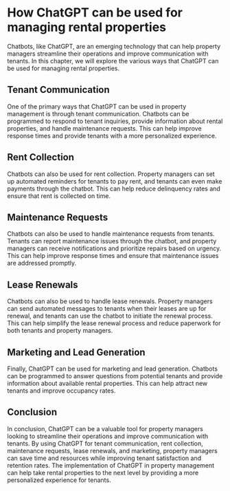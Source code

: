 How ChatGPT can be used for managing rental properties
========================================================================================

Chatbots, like ChatGPT, are an emerging technology that can help property managers streamline their operations and improve communication with tenants. In this chapter, we will explore the various ways that ChatGPT can be used for managing rental properties.

Tenant Communication
--------------------

One of the primary ways that ChatGPT can be used in property management is through tenant communication. Chatbots can be programmed to respond to tenant inquiries, provide information about rental properties, and handle maintenance requests. This can help improve response times and provide tenants with a more personalized experience.

Rent Collection
---------------

Chatbots can also be used for rent collection. Property managers can set up automated reminders for tenants to pay rent, and tenants can even make payments through the chatbot. This can help reduce delinquency rates and ensure that rent is collected on time.

Maintenance Requests
--------------------

Chatbots can also be used to handle maintenance requests from tenants. Tenants can report maintenance issues through the chatbot, and property managers can receive notifications and prioritize repairs based on urgency. This can help improve response times and ensure that maintenance issues are addressed promptly.

Lease Renewals
--------------

Chatbots can also be used to handle lease renewals. Property managers can send automated messages to tenants when their leases are up for renewal, and tenants can use the chatbot to initiate the renewal process. This can help simplify the lease renewal process and reduce paperwork for both tenants and property managers.

Marketing and Lead Generation
-----------------------------

Finally, ChatGPT can be used for marketing and lead generation. Chatbots can be programmed to answer questions from potential tenants and provide information about available rental properties. This can help attract new tenants and improve occupancy rates.

Conclusion
----------

In conclusion, ChatGPT can be a valuable tool for property managers looking to streamline their operations and improve communication with tenants. By using ChatGPT for tenant communication, rent collection, maintenance requests, lease renewals, and marketing, property managers can save time and resources while improving tenant satisfaction and retention rates. The implementation of ChatGPT in property management can help take rental properties to the next level by providing a more personalized experience for tenants.
